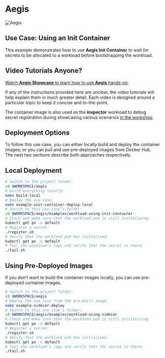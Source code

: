 # Aegis

![Aegis](../../assets/aegis-icon.png "Aegis")

## Use Case: Using an Init Container

This example demonstrates how to use **Aegis Init Container** to wait for 
secrets to be allocated to a workload before bootstrapping the workload.

## Video Tutorials Anyone?

[Watch **Aegis Showcase** to learn how to use **Aegis** hands-on][videos].

If any of the instructions provided here are unclear, the video tutorials will
help explain them in much greater detail. Each video is designed around a
particular topic to keep it concise and to-the-point.

The container image is also used as the **inspector** workload to debug secret
registration during showcasing various scenarios [in the workshop](../aegis-workshop).

[videos]: https://vimeo.com/showcase/10074951 "Aegis Showcase"

## Deployment Options

To follow this use case, you can either locally build and deploy the container
images; or you can pull and use pre-deployed images from Docker Hub. The
next two sections describe both approaches respectively.

## Local Deployment

```bash
# Switch to the project folder:
cd $WORKSPACE/aegis 
# Build everything locally:
make build-local
# Deploy the use case:
make example-init-container-deploy-local
# Switch to this use case’s folder:
cd $WORKSPACE/aegis/examples/workload-using-init-container
# Check and make sure that the workload pod is still initializing:
kubectl get po -n default
# Register a secret:
./register.sh
# Verify that the workload pod has initialized:
kubectl get po -n default
# Tail the workload’s logs and verify that the secret is there:
./tail.sh
```

## Using Pre-Deployed Images

If you don’t want to build the container images locally, you can use
pre-deployed container images.

```bash 
# Switch to the project folder:
cd $WORKSPACE/aegis 
# Deploy the use case from the pre-built image.
make example-sidecar-deploy
# Switch to this use case’s folder:
cd $WORKSPACE/aegis/examples/workload-using-sidecar
# Check and make sure that the workload pod is still initializing:
kubectl get po -n default
# Register a secret:
./register.sh
# Verify that the workload pod has initialized:
kubectl get po -n default
# Tail the workload’s logs and verify that the secret is there:
./tail.sh
```
